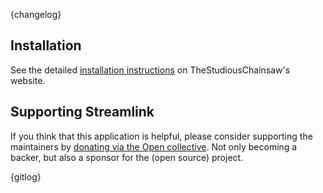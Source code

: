 {changelog}

## Installation

See the detailed [installation instructions](https://TheStudiousChainsaw.github.io/install.html) on TheStudiousChainsaw's website.

## Supporting Streamlink

If you think that this application is helpful, please consider supporting the maintainers by [donating via the Open collective](https://opencollective.com/streamlink). Not only becoming a backer, but also a sponsor for the (open source) project.


{gitlog}
